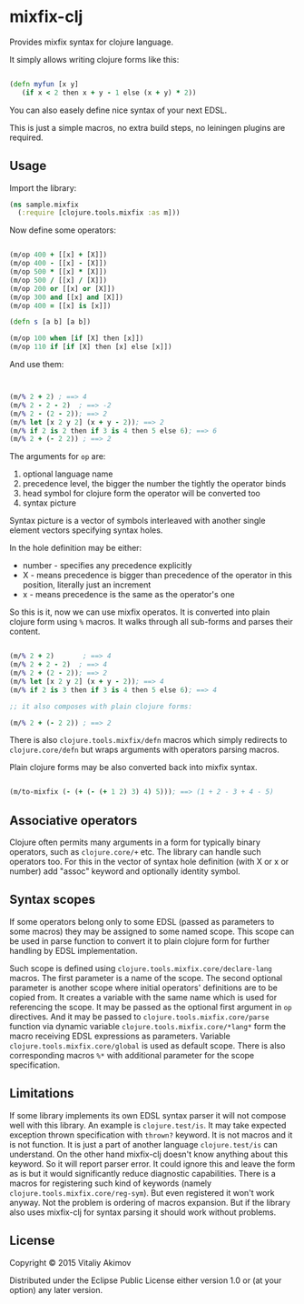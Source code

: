 # mixfix-clj

Provides mixfix syntax for clojure language.

It simply allows writing clojure forms like this:

```clojure

(defn myfun [x y] 
   (if x < 2 then x + y - 1 else (x + y) * 2))

```

You can also easely define nice syntax of your next EDSL.

This is just a simple macros, no extra build steps, no leiningen plugins are 
required. 

## Usage

Import the library:

```clojure
(ns sample.mixfix
  (:require [clojure.tools.mixfix :as m]))
```

Now define some operators:

```clojure

(m/op 400 + [[x] + [X]])
(m/op 400 - [[x] - [X]])
(m/op 500 * [[x] * [X]])
(m/op 500 / [[x] / [X]])
(m/op 200 or [[x] or [X]]) 
(m/op 300 and [[x] and [X]]) 
(m/op 400 = [[x] is [x]])

(defn s [a b] [a b])

(m/op 100 when [if [X] then [x]])
(m/op 110 if [if [X] then [x] else [x]])
```

And use them:

```clojure


(m/% 2 + 2) ; ==> 4
(m/% 2 - 2 - 2)  ; ==> -2
(m/% 2 - (2 - 2)); ==> 2
(m/% let [x 2 y 2] (x + y - 2)); ==> 2
(m/% if 2 is 2 then if 3 is 4 then 5 else 6); ==> 6
(m/% 2 + (- 2 2)) ; ==> 2

```

The arguments for `op` are:
1. optional language name
2. precedence level, the bigger the number the tightly the operator binds
3. head symbol for clojure form the operator will be converted too
4. syntax picture

Syntax picture is a vector of symbols interleaved with another single 
element vectors specifying syntax holes. 

In the hole definition may be either:

  * number - specifies any precedence explicitly 
  * X - means precedence is bigger than precedence of the operator in this 
    position, literally just an increment
  * x  - means precedence is the same as the operator's one

So this is it, now we can use mixfix operatos. It is converted into plain 
clojure form using `%` macros. It walks through all sub-forms and parses 
their content.

```clojure

(m/% 2 + 2)       ; ==> 4
(m/% 2 + 2 - 2)  ; ==> 4
(m/% 2 + (2 - 2)); ==> 2
(m/% let [x 2 y 2] (x + y - 2)); ==> 4
(m/% if 2 is 3 then if 3 is 4 then 5 else 6); ==> 4

;; it also composes with plain clojure forms: 

(m/% 2 + (- 2 2)) ; ==> 2

```

There is also `clojure.tools.mixfix/defn` macros which simply redirects to 
`clojure.core/defn` but wraps arguments with operators parsing macros.

Plain clojure forms may be also converted back into mixfix syntax.


```clojure

(m/to-mixfix (- (+ (- (+ 1 2) 3) 4) 5))); ==> (1 + 2 - 3 + 4 - 5)

``` 

## Associative operators

Clojure often permits many arguments in a form for typically binary operators,
such as `clojure.core/+` etc. The library can handle such operators too. 
For this in the vector of syntax hole definition (with X or x or number) add 
"assoc" keyword and optionally identity symbol. 

## Syntax scopes

If some operators belong only to some EDSL (passed as parameters to some macros) 
they may be assigned to some named scope. This scope can be used in parse function 
to convert it to plain clojure form for further handling by EDSL implementation. 

Such scope is defined using `clojure.tools.mixfix.core/declare-lang` macros. The 
first parameter is a name of the scope. The second optional parameter is another 
scope where initial operators' definitions are to be copied from. It creates 
a variable with the same name which is used for referencing the scope. It may be 
passed as the optional first argument in `op` directives. And it may be passed to 
`clojure.tools.mixfix.core/parse` function via dynamic variable 
`clojure.tools.mixfix.core/*lang*` form the macro receiving EDSL expressions as 
parameters. Variable `clojure.tools.mixfix.core/global` is used as default scope. 
There is also corresponding macros `%*` with additional parameter for the scope 
specification.

## Limitations

If some library implements its own EDSL syntax parser it will not compose well with 
this library. An example is `clojure.test/is`. It may take expected exception thrown 
specification with `thrown?` keyword. It is not macros and it is not function. It is 
just a part of another language `clojure.test/is` can understand. On the other hand 
mixfix-clj doesn't know anything about this keyword. So it will report parser error. 
It could ignore this and leave the form as is but it would significantly reduce 
diagnostic capabilities. There is a macros for registering such kind of keywords 
(namely `clojure.tools.mixfix.core/reg-sym`). But even registered it won't work 
anyway. Not the problem is ordering of macros expansion. But if the library also 
uses mixfix-clj for syntax parsing it should work without problems.

## License

Copyright © 2015 Vitaliy Akimov

Distributed under the Eclipse Public License either version 1.0 or (at
your option) any later version.
